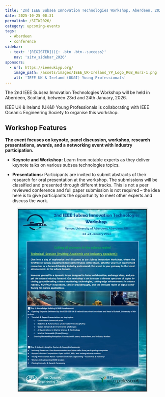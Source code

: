 ```yaml
---
title: '2nd IEEE Subsea Innovation Technologies Workshop, Aberdeen, 2026'
date: 2025-10-25 00:31
permalink: /SITW2026/
category: upcoming-events
tags:
  - Aberdeen
  - conference
sidebar:
  - text: '[REGISTER](){: .btn .btn--success}'
    nav: 'sitw_sidebar_2026'
sponsors:
  - url: https://ieeeukiyp.org/
    image_path: /assets/images/IEEE_UK-Ireland_YP_Logo_RGB_Horz-1.png
    alt: 'IEEE UK & Ireland (UK&I) Young Professionals'
---
```


The 2nd IEEE Subsea Innovation Technologies Workshop will be held in Aberdeen, Scotland, between 23rd and 24th January, 2026. 

IEEE UK & Ireland (UK&I) Young Professionals is collaborating with IEEE Oceanic Engineering Society to organise this workshop.

## Workshop Features
**The event focuses on keynote, panel discussion, workshop, research presentations, awards, and a networking event with Industry participation.**

* **Keynote and Workshop:** Learn from notable experts as they deliver keynote talks on various subsea technologies topics.

* **Presentations:** Participants are invited to submit abstracts of their research for oral presentation at the workshop. The submissions will be classified and presented through different tracks. This is not a peer reviewed conference and full paper submission is not required – the idea here is to give participants the opportunity to meet other experts and discuss the work.

<!--## SUBMIT YOUR ABSTRACT

Abstract submission is through Microsoft CMT. Submit your abstract [here](https://cmt3.research.microsoft.com/IEEESITW2024/).

## REGISTRATION

*Non presenting participants are also invited to [register](https://events.vtools.ieee.org/event/register/352302/). **Registration is required in order to receive joining instructions.***-->

<figure>
	<img src="/assets/images/2026_isitmw/2nd_IEEE_SITW_26.jpeg">
</figure>



